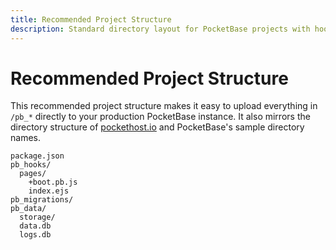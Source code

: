 ```yaml
---
title: Recommended Project Structure
description: Standard directory layout for PocketBase projects with hooks, migrations, and data storage, compatible with pockethost.io deployment and local development.
---
```


# Recommended Project Structure

This recommended project structure makes it easy to upload everything in `/pb_*` directly to your production PocketBase instance. It also mirrors the directory structure of [pockethost.io](https://pockethost.io) and PocketBase's sample directory names.

```
package.json
pb_hooks/
  pages/
    +boot.pb.js
    index.ejs
pb_migrations/
pb_data/
  storage/
  data.db
  logs.db
```
